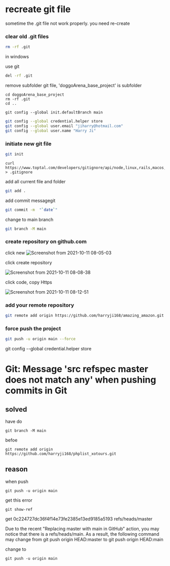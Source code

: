 # recreate git file 

sometime the .git file not work properly. you need re-create

### clear old .git files
```sh
rm -rf .git
```

in windows

use 
git 
```sh
del -rf .git
```


remove subfolder git file, 'doggoArena_base_project' is subfolder

```
cd doggoArena_base_project
rm -rf .git
cd ..
```

```
git config --global init.defaultBranch main
```

```sh
git config --global credential.helper store
git config --global user.email "jiharry@hotmail.com"
git config --global user.name "Harry Ji"
```



### initiate new git file

```sh
git init
```
```
curl https://www.toptal.com/developers/gitignore/api/node,linux,rails,macos,windows > .gitignore
```

add all current file and folder
```sh
git add .
```

add commit messagegit

```sh
git commit -m  "`date`"
```

change to main branch
```sh
git branch -M main
```

### create repository on github.com

click new
![Screenshot from 2021-10-11 08-05-03](https://user-images.githubusercontent.com/21187699/136813331-171f0b1c-6e30-421d-a543-8a5c68a16f7b.png)


click create repository

![Screenshot from 2021-10-11 08-08-38](https://user-images.githubusercontent.com/21187699/136814744-7685c82f-b6c6-4d2b-afe1-b24bf8bdf3e6.png)

click code, copy Https 

![Screenshot from 2021-10-11 08-12-51](https://user-images.githubusercontent.com/21187699/136814541-628c5be8-0e09-46fa-8535-4a4974e1ec1a.png)


### add your remote repository 
```sh
git remote add origin https://github.com/harryji168/amazing_amazon.git
```

### force push the project
```sh
git push -u origin main --force
```
git config --global credential.helper store


# Git: Message 'src refspec master does not match any' when pushing commits in Git

## solved
have do 
```
git branch -M main
```
befoe 
```
git remote add origin https://github.com/harryji168/phplist_xotours.git
```
## reason
when push 
```
git push -u origin main
```
get this error


```
git show-ref
```
get 
0c224727dc36f4f14e73fe2385e13ed9185a5193 refs/heads/master

Due to the recent "Replacing master with main in GitHub" action, you may notice that there is a refs/heads/main. As a result, the following command may change from git push origin HEAD:master to git push origin HEAD:main

change to

```
git push -u origin main
```